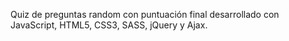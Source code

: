 Quiz de preguntas random con puntuación final desarrollado con JavaScript, HTML5, CSS3, SASS, jQuery y Ajax.
